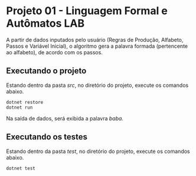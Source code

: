 # Projeto 01 - Linguagem Formal e Autômatos LAB

A partir de dados inputados pelo usuário (Regras de Produção, Alfabeto, Passos e Variável Inicial), o algoritmo gera a palavra formada (pertencente ao alfabeto), de acordo com os passos. 

## Executando o projeto

Estando dentro da pasta <i>src</i>, no diretório do projeto, execute os comandos abaixo. 
```
dotnet restore
dotnet run
```
Na saída de dados, será exibida a palavra <i>baba</i>.

## Executando os testes

Estando dentro da pasta <i>test</i>, no diretório do projeto, execute os comandos abaixo.

```
dotnet test
```
